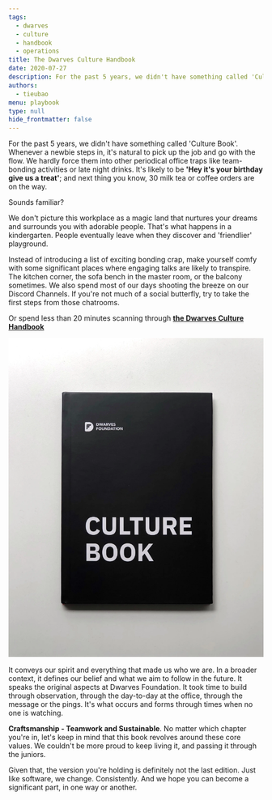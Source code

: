 ```yaml
---
tags: 
  - dwarves
  - culture
  - handbook
  - operations
title: The Dwarves Culture Handbook
date: 2020-07-27
description: For the past 5 years, we didn't have something called 'Culture Book'. Whenever a newbie steps in, it's natural to pick up the job and go with the flow. We hardly force them into other periodical office traps like team-bonding activities or late night drinks.
authors: 
  - tieubao
menu: playbook
type: null
hide_frontmatter: false
---
```

For the past 5 years, we didn't have something called 'Culture Book'. Whenever a newbie steps in, it's natural to pick up the job and go with the flow. We hardly force them into other periodical office traps like team-bonding activities or late night drinks. It's likely to be **'Hey it's your birthday give us a treat'**; and next thing you know, 30 milk tea or coffee orders are on the way.

Sounds familiar?

We don't picture this workplace as a magic land that nurtures your dreams and surrounds you with adorable people. That's what happens in a kindergarten. People eventually leave when they discover and 'friendlier' playground.

Instead of introducing a list of exciting bonding crap, make yourself comfy with some significant places where engaging talks are likely to transpire. The kitchen corner, the sofa bench in the master room, or the balcony sometimes. We also spend most of our days shooting the breeze on our Discord Channels. If you're not much of a social butterfly, try to take the first steps from those chatrooms.

Or spend less than 20 minutes scanning through **[the Dwarves Culture Handbook](https://github.com/dwarvesf/handbook/blob/master/what-we-value.md)**

![](assets/the-dwarves-culture-handbook_464cd6715a58d2bd2f0f97ab9e8adeac_md5.webp)

It conveys our spirit and everything that made us who we are. In a broader context, it defines our belief and what we aim to follow in the future. It speaks the original aspects at Dwarves Foundation. It took time to build through observation, through the day-to-day at the office, through the message or the pings. It's what occurs and forms through times when no one is watching.

**Craftsmanship - Teamwork and Sustainable**. No matter which chapter you're in, let's keep in mind that this book revolves around these core values. We couldn't be more proud to keep living it, and passing it through the juniors.

Given that, the version you're holding is definitely not the last edition. Just like software, we change. Consistently. And we hope you can become a significant part, in one way or another.
